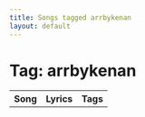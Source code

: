 ```yaml
---
title: Songs tagged arrbykenan
layout: default
---
```

# Tag: arrbykenan
<table><tr><th>Song</th><th>Lyrics</th><th>Tags</th></tr>
